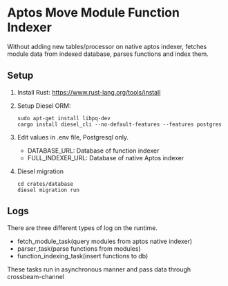 # Aptos Move Module Function Indexer

Without adding new tables/processor on native aptos indexer, fetches module data from
indexed database, parses functions and index them.

## Setup
1. Install Rust: https://www.rust-lang.org/tools/install
2. Setup Diesel ORM:
   ```shell
   sudo apt-get install libpq-dev
   cargo install diesel_cli --no-default-features --features postgres
   ```
3. Edit values in .env file, Postgresql only.
    * DATABASE_URL: Database of function indexer
    * FULL_INDEXER_URL: Database of native Aptos indexer
   
4. Diesel migration
    ```
   cd crates/database 
   diesel migration run 
   ```
   
## Logs
There are three different types of log on the runtime.

* fetch_module_task(query modules from aptos native indexer) 
* parser_task(parse functions from modules)
* function_indexing_task(insert functions to db)

These tasks run in asynchronous manner and pass data through crossbeam-channel